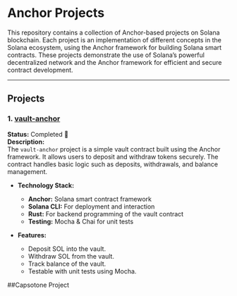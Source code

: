 # Anchor Projects

This repository contains a collection of Anchor-based projects on Solana blockchain. Each project is an implementation of different concepts in the Solana ecosystem, using the Anchor framework for building Solana smart contracts. These projects demonstrate the use of Solana’s powerful decentralized network and the Anchor framework for efficient and secure contract development.

---

## Projects

### 1. [vault-anchor](./vault-anchor)
**Status:** Completed 🚀  
**Description:**  
The `vault-anchor` project is a simple vault contract built using the Anchor framework. It allows users to deposit and withdraw tokens securely. The contract handles basic logic such as deposits, withdrawals, and balance management.  
- **Technology Stack:**
  - **Anchor:** Solana smart contract framework
  - **Solana CLI:** For deployment and interaction
  - **Rust:** For backend programming of the vault contract
  - **Testing:** Mocha & Chai for unit tests

- **Features:**
  - Deposit SOL into the vault.
  - Withdraw SOL from the vault.
  - Track balance of the vault.
  - Testable with unit tests using Mocha.

##Capsotone Project
